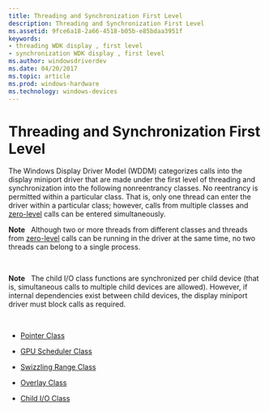 ```yaml
---
title: Threading and Synchronization First Level
description: Threading and Synchronization First Level
ms.assetid: 9fce6a18-2a66-4518-b05b-e85bdaa3951f
keywords:
- threading WDK display , first level
- synchronization WDK display , first level
ms.author: windowsdriverdev
ms.date: 04/20/2017
ms.topic: article
ms.prod: windows-hardware
ms.technology: windows-devices
---
```


# Threading and Synchronization First Level


The Windows Display Driver Model (WDDM) categorizes calls into the display miniport driver that are made under the first level of threading and synchronization into the following nonreentrancy classes. No reentrancy is permitted within a particular class. That is, only one thread can enter the driver within a particular class; however, calls from multiple classes and [zero-level](threading-and-synchronization-zero-level.md) calls can be entered simultaneously.

**Note**   Although two or more threads from different classes and threads from [zero-level](threading-and-synchronization-zero-level.md) calls can be running in the driver at the same time, no two threads can belong to a single process.

 

**Note**   The child I/O class functions are synchronized per child device (that is, simultaneous calls to multiple child devices are allowed). However, if internal dependencies exist between child devices, the display miniport driver must block calls as required.

 

-   [Pointer Class](pointer-class.md)

-   [GPU Scheduler Class](gpu-scheduler-class.md)

-   [Swizzling Range Class](swizzling-range-class.md)

-   [Overlay Class](overlay-class.md)

-   [Child I/O Class](child-i-o-class.md)

 

 





